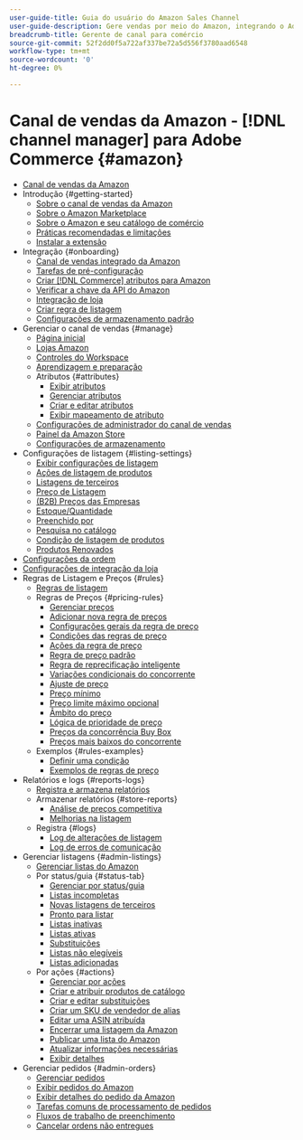 ```yaml
---
user-guide-title: Guia do usuário do Amazon Sales Channel
user-guide-description: Gere vendas por meio do Amazon, integrando o Adobe Commerce ou o Magento Open Source com sua conta  [!DNL Amazon Seller Central] .
breadcrumb-title: Gerente de canal para comércio
source-git-commit: 52f2dd0f5a722af337be72a5d556f3780aad6548
workflow-type: tm+mt
source-wordcount: '0'
ht-degree: 0%

---
```



# Canal de vendas da Amazon - [!DNL channel manager] para Adobe Commerce {#amazon}

- [Canal de vendas da Amazon](overview.md)
- Introdução {#getting-started}
   - [Sobre o canal de vendas da Amazon](about-amazon-sales-channel.md)
   - [Sobre o Amazon Marketplace](about-amazon-marketplace.md)
   - [Sobre o Amazon e seu catálogo de comércio](about-listings-and-catalog.md)
   - [Práticas recomendadas e limitações](amazon-best-practices.md)
   - [Instalar a extensão](install.md)
- Integração {#onboarding}
   - [Canal de vendas integrado da Amazon](amazon-onboarding-home.md)
   - [Tarefas de pré-configuração](amazon-pre-setup-tasks.md)
   - [Criar  [!DNL Commerce] atributos para Amazon](ob-creating-magento-attributes.md)
   - [Verificar a chave da API do Amazon](amazon-verify-api-key.md)
   - [Integração de loja](store-integration.md)
   - [Criar regra de listagem](ob-create-listing-rule.md)
   - [Configurações de armazenamento padrão](default-store-settings.md)
- Gerenciar o canal de vendas {#manage}
   - [Página inicial](amazon-sales-channel-home.md)
   - [Lojas Amazon](managing-stores.md)
   - [Controles do Workspace](workspace-controls.md)
   - [Aprendizagem e preparação](learning-preparation.md)
   - Atributos {#attributes}
      - [Exibir atributos](attributes-view.md)
      - [Gerenciar atributos](managing-attributes.md)
      - [Criar e editar atributos](creating-attributes.md)
      - [Exibir mapeamento de atributo](amazon-matching-attributes-values.md)
   - [Configurações de administrador do canal de vendas](sales-channel-settings.md)
   - [Painel da Amazon Store](amazon-store-dashboard.md)
   - [Configurações de armazenamento](ob-store-review.md)
- Configurações de listagem {#listing-settings}
   - [Exibir configurações de listagem](listing-settings.md)
   - [Ações de listagem de produtos](product-listing-actions.md)
   - [Listagens de terceiros](third-party-listing-settings.md)
   - [Preço de Listagem](listing-price.md)
   - [(B2B) Preços das Empresas](business-pricing.md)
   - [Estoque/Quantidade](stock-quantity.md)
   - [Preenchido por](fulfilled-by.md)
   - [Pesquisa no catálogo](catalog-search.md)
   - [Condição de listagem de produtos](product-listing-condition.md)
   - [Produtos Renovados](renewed-products.md)
- [Configurações da ordem](order-settings.md)
- [Configurações de integração da loja](store-integration-settings.md)
- Regras de Listagem e Preços {#rules}
   - [Regras de listagem](listing-rules.md)
   - Regras de Preços {#pricing-rules}
      - [Gerenciar preços](pricing-products.md)
      - [Adicionar nova regra de preços](add-pricing-rule.md)
      - [Configurações gerais da regra de preço](pricing-rule-general-settings.md)
      - [Condições das regras de preço](pricing-rule-conditions.md)
      - [Ações da regra de preço](pricing-rule-actions.md)
      - [Regra de preço padrão](standard-price-rules.md)
      - [Regra de reprecificação inteligente](intelligent-repricing-rules.md)
      - [Variações condicionais do concorrente](competitor-conditional-variances.md)
      - [Ajuste de preço](price-adjustment.md)
      - [Preço mínimo](floor-price.md)
      - [Preço limite máximo opcional](optional-ceiling-price.md)
      - [Âmbito do preço](price-scope.md)
      - [Lógica de prioridade de preço](price-priority-logic.md)
      - [Preços da concorrência Buy Box](buy-box-competitor-pricing.md)
      - [Preços mais baixos do concorrente](lowest-competitor-pricing.md)
   - Exemplos {#rules-examples}
      - [Definir uma condição](ob-define-condition-example.md)
      - [Exemplos de regras de preço](price-rule-examples.md)
- Relatórios e logs {#reports-logs}
   - [Registra e armazena relatórios](amazon-logs-reports.md)
   - Armazenar relatórios {#store-reports}
      - [Análise de preços competitiva](competitive-price-analysis.md)
      - [Melhorias na listagem](listing-improvements.md)
   - Registra {#logs}
      - [Log de alterações de listagem](listing-changes-log.md)
      - [Log de erros de comunicação](communication-errors-log.md)
- Gerenciar listagens {#admin-listings}
   - [Gerenciar listas do Amazon](managing-product-listings.md)
   - Por status/guia {#status-tab}
      - [Gerenciar por status/guia](managing-listings-by-tab.md)
      - [Listas incompletas](incomplete-listings.md)
      - [Novas listagens de terceiros](new-third-party-listings.md)
      - [Pronto para listar](ready-to-list.md)
      - [Listas inativas](inactive-listings.md)
      - [Listas ativas](active-listings.md)
      - [Substituições](overrides.md)
      - [Listas não elegíveis](ineligible-listings.md)
      - [Listas adicionadas](ended-listings.md)
   - Por ações {#actions}
      - [Gerenciar por ações](managing-listings-by-action.md)
      - [Criar e atribuir produtos de catálogo](creating-assigning-catalog-products.md)
      - [Criar e editar substituições](creating-editing-overrides.md)
      - [Criar um SKU de vendedor de alias](create-alias-seller-sku.md)
      - [Editar uma ASIN atribuída](edit-assigned-asin.md)
      - [Encerrar uma listagem da Amazon](end-listings-manually.md)
      - [Publicar uma lista do Amazon](publish-listings-manually.md)
      - [Atualizar informações necessárias](amazon-manually-update-incomplete-listing.md)
      - [Exibir detalhes](product-listing-details.md)
- Gerenciar pedidos {#admin-orders}
   - [Gerenciar pedidos](managing-orders.md)
   - [Exibir pedidos do Amazon](amazon-orders-all.md)
   - [Exibir detalhes do pedido da Amazon](amazon-order-details.md)
   - [Tarefas comuns de processamento de pedidos](common-order-processing.md)
   - [Fluxos de trabalho de preenchimento](fulfillment-workflows.md)
   - [Cancelar ordens não entregues](cancel-unshipped-order.md)
